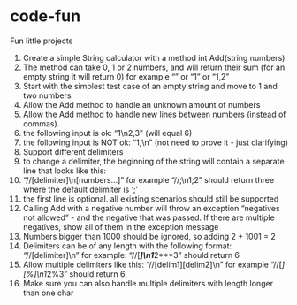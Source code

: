 # code-fun
Fun little projects
 
1.	Create a simple String calculator with a method int Add(string numbers) 
1.	The method can take 0, 1 or 2 numbers, and will return their sum (for an empty string it will return 0) for example “” or “1” or “1,2”
2.	Start with the simplest test case of an empty string and move to 1 and two numbers
2.	Allow the Add method to handle an unknown amount of numbers
3.	Allow the Add method to handle new lines between numbers (instead of commas). 
1.	the following input is ok:  “1\n2,3”  (will equal 6)
2.	the following input is NOT ok:  “1,\n” (not need to prove it - just clarifying)
4.	Support different delimiters 
1.	to change a delimiter, the beginning of the string will contain a separate line that looks like this: 
2.	“//[delimiter]\n[numbers…]” for example “//;\n1;2” should return three where the default delimiter is ‘;’ .
3.	the first line is optional. all existing scenarios should still be supported
5.	Calling Add with a negative number will throw an exception “negatives not allowed” - and the negative that was passed. If there are multiple negatives, show all of them in the exception message
6.	Numbers bigger than 1000 should be ignored, so adding 2 + 1001  = 2
7.	Delimiters can be of any length with the following format:  “//[delimiter]\n” for example: “//[***]\n1***2***3” should return 6
8.	Allow multiple delimiters like this:  “//[delim1][delim2]\n” for example “//[*][%]\n1*2%3” should return 6.
9.	Make sure you can also handle multiple delimiters with length longer than one char
